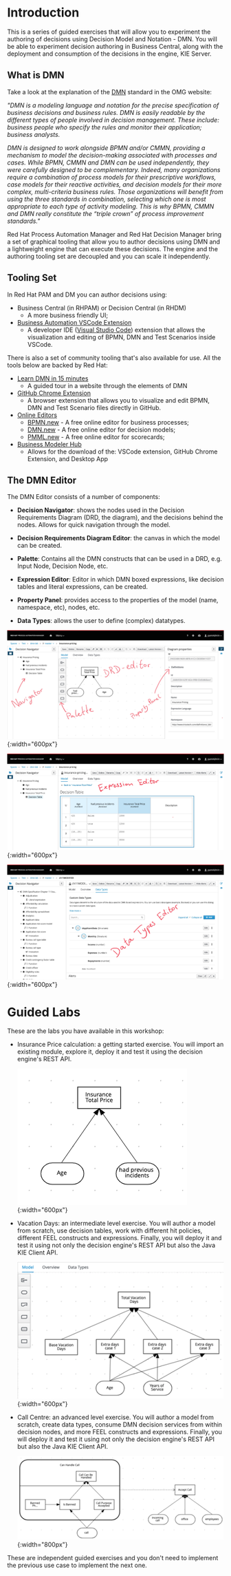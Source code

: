 # Introduction

This is a series of guided exercises that will allow you to experiment the authoring of decisions using Decision Model and Notation - DMN. You will be able to experiment decision authoring in Business Central, along with the deployment and consumption of the decisions in the engine, KIE Server.

## What is DMN

Take a look at the explanation of the [DMN](http://omg.org/dmn) standard in the OMG website:

_"DMN is a modeling language and notation for the precise specification of business decisions and business rules. DMN is easily readable by the different types of people involved in decision management. These include: business people who specify the rules and monitor their application; business analysts._

_DMN is designed to work alongside BPMN and/or CMMN, providing a mechanism to model the decision-making associated with processes and cases. While BPMN, CMMN and DMN can be used independently, they were carefully designed to be complementary. Indeed, many organizations require a combination of process models for their prescriptive workflows, case models for their reactive activities, and decision models for their more complex, multi-criteria business rules. Those organizations will benefit from using the three standards in combination, selecting which one is most appropriate to each type of activity modeling. This is why BPMN, CMMN and DMN really constitute the “triple crown” of process improvement standards."_ 

Red Hat Process Automation Manager and Red Hat Decision Manager bring a set of graphical tooling that allow you to author decisions using DMN and a lightweight engine that can execute these decisions. The engine and the authoring tooling set are decoupled and you can scale it independently. 

## Tooling Set

In Red Hat PAM and DM you can author decisions using:

- Business Central (in RHPAM) or Decision Central (in RHDM)
  - A more business friendly UI;
- [Business Automation VSCode Extension](https://marketplace.visualstudio.com/items?itemName=redhat.vscode-extension-red-hat-business-automation-bundle)
  - A developer IDE ([Visual Studio Code](https://code.visualstudio.com/)) extension that allows the visualization and editing of BPMN, DMN and Test Scenarios inside VSCode.

There is also a set of community tooling that's also available for use. All the tools below are backed by Red Hat:

- [Learn DMN in 15 minutes](https://learn-dmn-in-15-minutes.com/)
  - A guided tour in a website through the elements of DMN
- [GitHub Chrome Extension](https://chrome.google.com/webstore/detail/bpmn-dmn-test-scenario-ed/mgkfehibfkdpjkfjbikpchpcfimepckf)
  - A browser extension that allows you to visualize and edit BPMN, DMN and Test Scenario files directly in GitHub. 
- [Online Editors](https://kiegroup.github.io/kogito-online/#/)
  - [BPMN.new](http://bpmn.new) - A free online editor for business processes;
  - [DMN.new](http://dmn.new) - A free online editor for decision models;
  - [PMML.new](http://pmml.new) - A free online editor for scorecards;
- [Business Modeler Hub](https://kiegroup.github.io/kogito-online/#/download)
  - Allows for the download of the: VSCode extension, GitHub Chrome Extension, and Desktop App

## The DMN Editor

The DMN Editor consists of a number of components:

-   **Decision Navigator**: shows the nodes used in the Decision Requirements Diagram (DRD, the diagram), and the decisions behind the nodes. Allows for quick navigation through the model.

-   **Decision Requirements Diagram Editor**: the canvas in which the model can be created.

-   **Palette**: Contains all the DMN constructs that can be used in a DRD, e.g. Input Node, Decision Node, etc.

-   **Expression Editor**: Editor in which DMN boxed expressions, like decision tables and literal expressions, can be created.

-   **Property Panel**: provides access to the properties of the model (name, namespace, etc), nodes, etc.

-   **Data Types**: allows the user to define (complex) datatypes.

![DRD](../images/business_automation/dmn/dmn-editor-components.jpg){:width="600px"}

![Boxed Expressions](../images/business_automation/dmn/dmn-editor-decision-table.jpg){:width="600px"}

![Data Types](../images/business_automation/dmn/dmn-editor-datatypes.jpg){:width="600px"}

# Guided Labs 

These are the labs you have available in this workshop:

- Insurance Price calculation: a getting started exercise. You will import an existing module, explore it, deploy it and test it using the decision engine's REST API.

	![](../images/business_automation/dmn/insurance-price-drd.png){:width="600px"}

- Vacation Days: an intermediate level exercise. You will author a model from scratch, use decision tables, work with different hit policies, different FEEL constructs and expressions. Finally, you will deploy it and test it using not only the decision engine's REST API but also the Java KIE Client API.

    ![DRD Complete](../images/business_automation/dmn/drd-complete.png){:width="600px"}

- Call Centre: an advanced level exercise. You will author a model from scratch, create data types, consume DMN decision services from within decision nodes, and more FEEL constructs and expressions. Finally, you will deploy it and test it using not only the decision engine's REST API but also the Java KIE Client API.

	![Decision Service Knowledge Requirement](../images/business_automation/dmn/decision-service-knowledge-requirement.png){:width="800px"}

These are independent guided exercises and you don't need to implement the previous use case to implement the next one.



